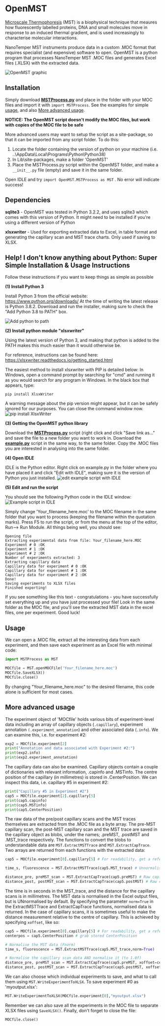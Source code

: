 # OpenMST
[Microscale Thermophoresis](https://en.wikipedia.org/wiki/Microscale_thermophoresis) (MST) is a biophysical technique that meaures how fluorescently labelled proteins, DNA and small molecules move in response to an induced thermal gradient, and is used increasingly to characterise molecular interactions.  

NanoTemper MST instruments produce data in a custom .MOC format that requires specialist (and expensive) software to open.  OpenMST is a python program that processes NanoTemper MST .MOC files and generates Excel files (.XLSX) with the extracted data.

![OpenMST graphic](/images/OpenMST.jpg)
## Installation

Simply download **[MSTProcess.py](https://raw.githubusercontent.com/shepherdingelectrons/OpenMST/master/MSTProcess.py)** and place in the folder with your MOC files and import it with ```import MSTProcess```.  See the examples for simple [usage](#usage), and also [More advanced usage](#more-advanced-usage).  

**NOTICE: The OpenMST script doesn't modify the MOC files, but work with copies of the MOC file to be safe**

More advanced users may want to setup the script as a site-package, so that it can be imported from any script folder.  To do this:
1. Locate the folder containing the version of python on your machine (i.e. ..\AppData\Local\Programs\Python\Python38)
2. In Lib\site-packages, make a folder 'OpenMST'
3. Place the MSTProcess.py script within the OpenMST folder, and make a ```__init__.py``` file (empty) and save it in the same folder. 

Open IDLE and try ```import OpenMST.MSTProcess as MST``` .  No error will indicate success!

## Dependencies 

**sqlite3** - OpenMST was tested in Python 3.2.2, and uses sqlite3 which comes with this version of Python.  It might need to be installed if you're using a different version of Python 

**xlsxwriter** - Used for exporting extracted data to Excel, in table format and generating the capillary scan and MST trace charts. Only used if saving to XLSX. 

## Help! I don't know anything about Python: Super Simple Installation & Usage Instructions
Follow these instructions if you want to keep things as simple as possible

**(1) Install Python 3**

Install Python 3 from the official website: https://www.python.org/downloads/  At the time of writing the latest release is Python 3.8.2. Download  and run the installer, making sure to check the "Add Python 3.8 to PATH" box.

![Add python to path](/images/Add_python38_to_path.jpg)

**(2) Install python module "xlsxwriter"**

Using the latest version of Python 3, and making that python is added to the PATH makes this much easier than it would otherwise be.

For reference, instructions can be found here: https://xlsxwriter.readthedocs.io/getting_started.html

The easiest method to install xlsxwriter with PIP is detailed below:
In Windows, open a command prompt by searching for "cmd" and running it as you would search for any program in Windows.
In the black box that appears, type:

```
pip install XlsxWriter
```
A warning message about the pip version might appear, but it can be safely ignored for our purposes.  You can close the command window now.
![pip install XlsxWriter](/images/pip_install_XlsxWriter.jpg)

**(3) Getting the OpenMST python library**

Download the **[MSTProcess.py](https://raw.githubusercontent.com/shepherdingelectrons/OpenMST/master/MSTProcess.py)** script (right click and click "Save link as..." and save the file to a new folder you want to work in.
Download the **[example.py](https://raw.githubusercontent.com/shepherdingelectrons/OpenMST/master/example.py)** script in the same way, to the same folder.
Copy the .MOC files you are interested in analysing into the same folder.

**(4)  Open IDLE**

IDLE is the Python editor.  Right click on example.py in the folder where you have placed it and click "Edit with IDLE", making sure it is the version of Python you just installed.
![edit example script with IDLE](/images/Edit_with_IDLE.jpg)

**(5) Edit and run the script**

You should see the following Python code in the IDLE window:
![Example script in IDLE](/images/example_py.jpg)

Simply change 'Your_filename_here.moc' to the MOC filename in the same folder that you want to process (keeping the filename within the quotation marks).  Press F5 to run the script, or from the menu at the top of the editor, Run--> Run Module.  All things being well, you should see:
```
Opening file
Extracting experimental data from file: Your_filename_here.MOC
Experiment # 0 :OK
Experiment # 1 :OK
Experiment # 2 :OK
Number of experiments extracted: 3
Extracting capillary data
Capillary data for experiment # 0 :OK
Capillary data for experiment # 1 :OK
Capillary data for experiment # 2 :OK
Done!
Saving experiments to XLSX files
Finished exporting!
```
If you see something like this text - congratulations - you have successfully set everything up and you have just processed your file! Look in the same folder as the MOC file, and you'll see the extracted MST data in the excel files, one per experiment.  Good luck!

## Usage
We can open a .MOC file, extract all the interesting data from each experiment, and then save each experiment as an Excel file with minimal code:
```python
import MSTProcess as MST

MOCfile = MST.openMOCFile('Your_filename_here.moc')
MOCfile.SaveXLSX() 
MOCfile.close()
```
By changing "Your_filename_here.moc" to the desired filename, this code alone is sufficient for most cases.

## More advanced usage
The experiment object of 'MOCfile' holds various bits of experiment-level data including an array of capillary objects (```.capillary```), experiment annotation ```(.experiment_annotation```) and other associated data (```.info```).  We can examine this, i.e. for experiment #2:
```python
exp2 = MOCfile.experiment[2]
print("Annotation and data associated with Experiment #2:")
print(exp2.info)
print(exp2.experiment_annotation)
```
The capillary data can also be examined.  Capillary objects contain a couple of dictionaries with relevant information, .capinfo and .MSTinfo.  The centre position of the capillary (in millimetres) is stored in .CenterPosition. We can inspect this data, i.e. capillary #5 in experiment #2:
```python
print("Capillary #5 in Experiment #2")
cap5 = MOCfile.experiment[2].capillary[5]
print(cap5.capinfo)
print(cap5.MSTinfo)
print(cap5.CenterPosition)
```
The raw data of the pre/post capillary scans and the MST traces themselves are extracted from the .MOC file as a byte array.  The pre-MST capillary scan, the post-MST capillary scan and the MST trace are saved in the capillary object as blobs, under the names; .preMST, .postMST and .MST_trace respectively.  The functions to convert the blobs to understandable data are ```MST.ExtractMSTTrace``` and ```MST.ExtractCapTrace```.  Two arrays are returned from each functions with the extracted data:
```python
cap5 = MOCfile.experiment[0].capillary[5] # For readability, get a reference to the capillary #5 of experiment 0

time_s, fluorescence = MST.ExtractMSTTrace(cap5.MST_trace) # Unnormalised MST trace

distance_pre, preMST_scan = MST.ExtractCapTrace(cap5.preMST) # Raw capillary scan, pre-MST
distance_post, postMST_scan = MST.ExtractCapTrace(cap5.postMST) # Raw capillary scan, post-MST
```
The time is in seconds in the MST_trace, and the distance for the capillary scans is in millimetres. The MST data is normalised in the Excel output files, but is UNnormalised by default.  By specifying the parameter ```norm=True``` in the ExtractMSTTrace and ExtractCapTrace functions, normalised data is returned.  In the case of capillary scans, it is sometimes useful to make the distance measurement relative to the centre of capillary.  This is achieved by specifying ```xoffset```, like so:
```python
cap5 = MOCfile.experiment[0].capillary[5] # For readability, get a reference to capillary #5 of experiment 0
centerpos = cap5.CenterPosition # grab stored CenterPosition

# Normalise the MST data (Fnorm)
time_s, fluorescence = MST.ExtractMSTTrace(cap5.MST_trace,norm=True)

# Normalise the capillary scan data AND normalise it (to 1.0f)
distance_pre, preMST_scan = MST.ExtractCapTrace(cap5.preMST, xoffset=centerpos, norm=True)
distance_post, postMST_scan = MST.ExtractCapTrace(cap5.postMST, xoffset=centerpos, norm=True)
```
We can also choose which individual experiments to save, and what to call them using ```MST.WriteExperimentToXLSX```. To save experiment #0 as 'myoutput.xlsx':
```python
MST.WriteExperimentToXLSX(MOCfile.experiment[0],"myoutput.xlsx")
```
Remember we can also save all the experiments in the MOC file to separate XLSX files using ```SaveXLSX()```.
Finally, don't forget to close the file:
```python
MOCfile.close()
```
